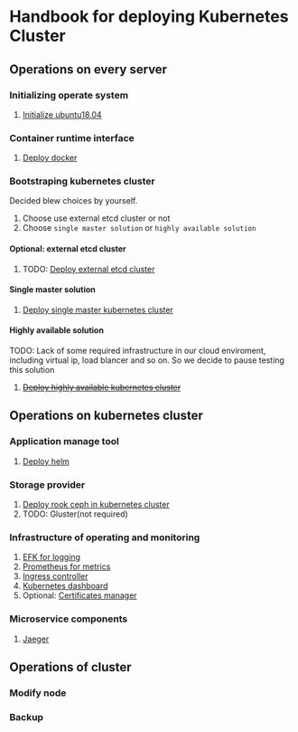 # Handbook for deploying Kubernetes Cluster

## Operations on every server

### Initializing operate system

1. [Initialize ubuntu18.04](./ubuntu18.04/README.md)

### Container runtime interface

1. [Deploy docker](./docker/README.md)

### Bootstraping kubernetes cluster

Decided blew choices by yourself.

1. Choose use external etcd cluster or not
2. Choose `single master solution` or `highly available solution`

#### Optional: external etcd cluster

1. TODO: [Deploy external etcd cluster](./etcd/README.md)

#### Single master solution

1. [Deploy single master kubernetes cluster](./smkubernetes/README.md)

#### Highly available solution

TODO: Lack of some required infrastructure in our cloud enviroment, including virtual ip, load blancer and so on. So we decide to pause testing this solution

1. ~~[Deploy highly available kubernetes cluster](./hakubernetes/README.md)~~

## Operations on kubernetes cluster

### Application manage tool

1. [Deploy helm](./helm/README.md)

### Storage provider

1. [Deploy rook ceph in kubernetes cluster](./rook/README.md)
2. TODO: Gluster(not required)

### Infrastructure of operating and monitoring

1. [EFK for logging]()
2. [Prometheus for metrics]()
3. [Ingress controller]()
4. [Kubernetes dashboard]()
5. Optional: [Certificates manager]()

### Microservice components

1. [Jaeger]()

## Operations of cluster

### Modify node

### Backup